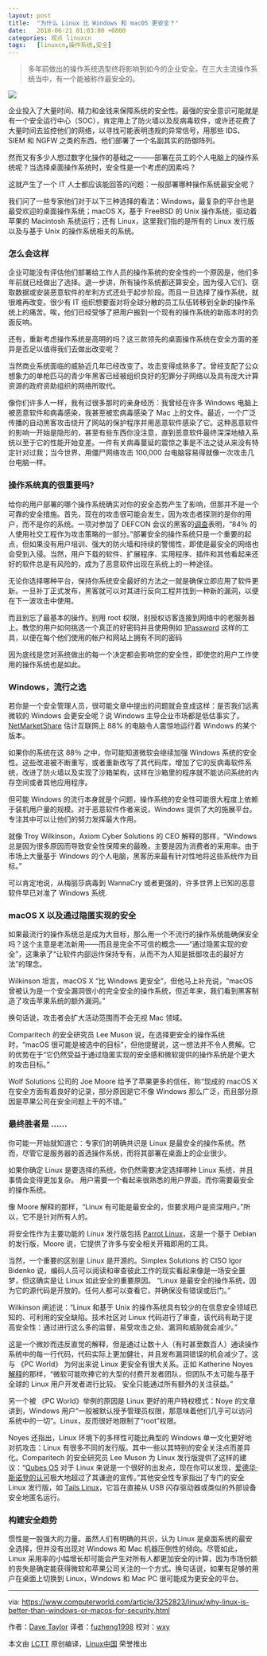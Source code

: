 ```yaml
---
layout: post
title:	"为什么 Linux 比 Windows 和 macOS 更安全？"
date:	2018-06-21 01:03:00 +0800 
categories:	观点 linuxcn 
tags:	[linuxcn,操作系统,安全]
---
```




> 
> 多年前做出的操作系统选型终将影响到如今的企业安全。在三大主流操作系统当中，有一个能被称作最安全的。
> 
> 
> 


![](/Asserts/Images//attachment/album/201806/21/010400o08mzi8hfspuwo0i.jpg)


企业投入了大量时间、精力和金钱来保障系统的安全性。最强的安全意识可能就是有一个安全运行中心（SOC），肯定用上了防火墙以及反病毒软件，或许还花费了大量时间去监控他们的网络，以寻找可能表明违规的异常信号，用那些 IDS、SIEM 和 NGFW 之类的东西，他们部署了一个名副其实的防御阵列。


然而又有多少人想过数字化操作的基础之一——部署在员工的个人电脑上的操作系统呢？当选择桌面操作系统时，安全性是一个考虑的因素吗？


这就产生了一个 IT 人士都应该能回答的问题：一般部署哪种操作系统最安全呢？


我们问了一些专家他们对于以下三种选择的看法：Windows，最复杂的平台也是最受欢迎的桌面操作系统；macOS X，基于 FreeBSD 的 Unix 操作系统，驱动着苹果的 Macintosh 系统运行；还有 Linux，这里我们指的是所有的 Linux 发行版以及与基于 Unix 的操作系统相关的系统。


### 怎么会这样


企业可能没有评估他们部署给工作人员的操作系统的安全性的一个原因是，他们多年前就已经做出了选择。退一步讲，所有操作系统都还算安全，因为侵入它们、窃取数据或安装恶意软件的牟利方式还处于起步阶段。而且一旦选择了操作系统，就很难再改变。很少有 IT 组织想要面对将全球分散的员工队伍转移到全新的操作系统上的痛苦。唉，他们已经受够了把用户搬到一个现有的操作系统的新版本时的负面反响。


还有，重新考虑操作系统是高明的吗？这三款领先的桌面操作系统在安全方面的差异是否足以值得我们去做出改变呢？


当然商业系统面临的威胁近几年已经改变了。攻击变得成熟多了。曾经支配了公众想象力的单枪匹马的青少年黑客已经被组织良好的犯罪分子网络以及具有庞大计算资源的政府资助组织的网络所取代。


像你们许多人一样，我有过很多那时的亲身经历：我曾经在许多 Windows 电脑上被恶意软件和病毒感染，我甚至被宏病毒感染了 Mac 上的文件。最近，一个广泛传播的自动黑客攻击绕开了网站的保护程序并用恶意软件感染了它。这种恶意软件的影响一开始是隐形的，甚至有些东西你没注意，直到恶意软件最终深深地植入系统以至于它的性能开始变差。一件有关病毒蔓延的震惊之事是不法之徒从来没有特定针对过我；当今世界，用僵尸网络攻击 100,000 台电脑容易得就像一次攻击几台电脑一样。


### 操作系统真的很重要吗?


给你的用户部署的哪个操作系统确实对你的安全态势产生了影响，但那并不是一个可靠的安全措施。首先，现在的攻击很可能会发生，因为攻击者探测的是你的用户，而不是你的系统。一项对参加了 DEFCON 会议的黑客的[调查](https://www.esecurityplanet.com/hackers/fully-84-percent-of-hackers-leverage-social-engineering-in-attacks.html)表明，“84％ 的人使用社交工程作为攻击策略的一部分。”部署安全的操作系统只是一个重要的起点，但如果没有用户培训、强大的防火墙和持续的警惕性，即使是最安全的网络也会受到入侵。当然，用户下载的软件、扩展程序、实用程序、插件和其他看起来还好的软件总是有风险的，成为了恶意软件出现在系统上的一种途径。


无论你选择哪种平台，保持你系统安全最好的方法之一就是确保立即应用了软件更新。一旦补丁正式发布，黑客就可以对其进行反向工程并找到一种新的漏洞，以便在下一波攻击中使用。


而且别忘了最基本的操作。别用 root 权限，别授权访客连接到网络中的老服务器上。教您的用户如何挑选一个真正的好密码并且使用例如 [1Password](http://www.1password.com) 这样的工具，以便在每个他们使用的帐户和网站上拥有不同的密码


因为底线是您对系统做出的每一个决定都会影响您的安全性，即使您的用户工作使用的操作系统也是如此。


### Windows，流行之选


若你是一个安全管理人员，很可能文章中提出的问题就会变成这样：是否我们远离微软的 Windows 会更安全呢？说 Windows 主导企业市场都是低估事实了。[NetMarketShare](https://www.netmarketshare.com/operating-system-market-share.aspx?options=%7B%22filter%22%3A%7B%22%24and%22%3A%5B%7B%22deviceType%22%3A%7B%22%24in%22%3A%5B%22Desktop%2Flaptop%22%5D%7D%7D%5D%7D%2C%22dateLabel%22%3A%22Trend%22%2C%22attributes%22%3A%22share%22%2C%22group%22%3A%22platform%22%2C%22sort%22%3A%7B%22share%22%3A-1%7D%2C%22id%22%3A%22platformsDesktop%22%2C%22dateInterval%22%3A%22Monthly%22%2C%22dateStart%22%3A%222017-02%22%2C%22dateEnd%22%3A%222018-01%22%2C%22segments%22%3A%22-1000%22%7D) 估计互联网上 88% 的电脑令人震惊地运行着 Windows 的某个版本。


如果你的系统在这 88％ 之中，你可能知道微软会继续加强 Windows 系统的安全性。这些改进被不断重写，或者重新改写了其代码库，增加了它的反病毒软件系统，改进了防火墙以及实现了沙箱架构，这样在沙箱里的程序就不能访问系统的内存空间或者其他应用程序。


但可能 Windows 的流行本身就是个问题，操作系统的安全性可能很大程度上依赖于装机用户量的规模。对于恶意软件作者来说，Windows 提供了大的施展平台。专注其中可以让他们的努力发挥最大作用。


就像 Troy Wilkinson，Axiom Cyber Solutions 的 CEO 解释的那样，“Windows 总是因为很多原因而导致安全性保障来的最晚，主要是因为消费者的采用率。由于市场上大量基于 Windows 的个人电脑，黑客历来最有针对性地将这些系统作为目标。”


可以肯定地说，从梅丽莎病毒到 WannaCry 或者更强的，许多世界上已知的恶意软件早已对准了 Windows 系统.


### macOS X 以及通过隐匿实现的安全


如果最流行的操作系统总是成为大目标，那么用一个不流行的操作系统能确保安全吗？这个主意是老法新用——而且是完全不可信的概念——“通过隐匿实现的安全”，这秉承了“让软件内部运作保持专有，从而不为人知是抵御攻击的最好方法”的理念。


Wilkinson 坦言，macOS X “比 Windows 更安全”，但他马上补充说，“macOS 曾被认为是一个安全漏洞很小的完全安全的操作系统，但近年来，我们看到黑客制造了攻击苹果系统的额外漏洞。”


换句话说，攻击者会扩大活动范围而不会无视 Mac 领域。


Comparitech 的安全研究员 Lee Muson 说，在选择更安全的操作系统时，“macOS 很可能是被选中的目标”，但他提醒说，这一想法并不令人费解。它的优势在于“它仍然受益于通过隐匿实现的安全感和微软提供的操作系统是个更大的攻击目标。”


Wolf Solutions 公司的 Joe Moore 给予了苹果更多的信任，称“现成的 macOS X 在安全方面有着良好的记录，部分原因是它不像 Windows 那么广泛，而且部分原因是苹果公司在安全问题上干的不错。”


### 最终胜者是 ……


你可能一开始就知道它：专家们的明确共识是 Linux 是最安全的操作系统。然而，尽管它是服务器的首选操作系统，而将其部署在桌面上的企业很少。


如果你确定 Linux 是要选择的系统，你仍然需要决定选择哪种 Linux 系统，并且事情会变得更加复杂。 用户需要一个看起来很熟悉的用户界面，而你需要最安全的操作系统。


像 Moore 解释的那样，“Linux 有可能是最安全的，但要求用户是资深用户。”所以，它不是针对所有人的。


将安全性作为主要功能的 Linux 发行版包括 [Parrot Linux](https://www.parrotsec.org/)，这是一个基于 Debian 的发行版，Moore 说，它提供了许多与安全相关开箱即用的工具。


当然，一个重要的区别是 Linux 是开源的。Simplex Solutions 的 CISO Igor Bidenko 说，编码人员可以阅读和审查彼此工作的现实看起来像是一场安全噩梦，但这确实是让 Linux 如此安全的重要原因。 “Linux 是最安全的操作系统，因为它的源代码是开放的。任何人都可以查看它，并确保没有错误或后门。”


Wilkinson 阐述说：“Linux 和基于 Unix 的操作系统具有较少的在信息安全领域已知的、可利用的安全缺陷。技术社区对 Linux 代码进行了审查，该代码有助于提高安全性：通过进行这么多的监督，易受攻击之处、漏洞和威胁就会减少。”


这是一个微妙而违反直觉的解释，但是通过让数十人（有时甚至数百人）通读操作系统中的每一行代码，代码实际上更加健壮，并且发布漏洞错误的机会减少了。这与 《PC World》 为何出来说 Linux 更安全有很大关系。正如 Katherine Noyes [解释](https://www.pcworld.com/article/202452/why_linux_is_more_secure_than_windows.html)的那样，“微软可能吹捧它的大型的付费开发者团队，但团队不太可能与基于全球的 Linux 用户开发者进行比较。 安全只能通过所有额外的关注获益。”


另一个被 《PC World》举例的原因是 Linux 更好的用户特权模式：Noye 的文章讲到，Windows 用户“一般被默认授予管理员权限，那意味着他们几乎可以访问系统中的一切”。Linux，反而很好地限制了“root”权限。


Noyes 还指出，Linux 环境下的多样性可能比典型的 Windows 单一文化更好地对抗攻击：Linux 有很多不同的发行版。其中一些以其特别的安全关注点而差异化。Comparitech 的安全研究员 Lee Muson 为 Linux 发行版提供了这样的建议：“[Qubes OS](https://www.qubes-os.org/) 对于 Linux 来说是一个很好的出发点，现在你可以发现，[爱德华·斯诺登的认可](https://twitter.com/snowden/status/781493632293605376?lang=en)极大地超过了其谦逊的宣传。”其他安全性专家指出了专门的安全 Linux 发行版，如 [Tails Linux](https://tails.boum.org/about/index.en.html)，它旨在直接从 USB 闪存驱动器或类似的外部设备安全地匿名运行。


### 构建安全趋势


惯性是一股强大的力量。虽然人们有明确的共识，认为 Linux 是桌面系统的最安全选择，但并没有出现对 Windows 和 Mac 机器压倒性的倾向。尽管如此，Linux 采用率的小幅增长却可能会产生对所有人都更加安全的计算，因为市场份额的丧失是确定能获得微软和苹果公司关注的一个方式。换句话说，如果有足够的用户在桌面上切换到 Linux，Windows 和 Mac PC 很可能成为更安全的平台。




---


via: <https://www.computerworld.com/article/3252823/linux/why-linux-is-better-than-windows-or-macos-for-security.html>


作者：[Dave Taylor](https://www.computerworld.com/author/Dave-Taylor/) 译者：[fuzheng1998](https://github.com/fuzheng1998) 校对：[wxy](https://github.com/wxy)


本文由 [LCTT](https://github.com/LCTT/TranslateProject) 原创编译，[Linux中国](https://linux.cn/) 荣誉推出
